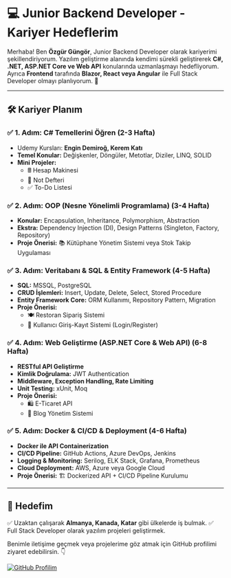 # 💻 Junior Backend Developer - Kariyer Hedeflerim

Merhaba! Ben **Özgür Güngör**, Junior Backend Developer olarak kariyerimi şekillendiriyorum. Yazılım geliştirme alanında kendimi sürekli geliştirerek **C#, .NET, ASP.NET Core ve Web API** konularında uzmanlaşmayı hedefliyorum. Ayrıca **Frontend** tarafında **Blazor, React veya Angular** ile Full Stack Developer olmayı planlıyorum. 🚀

---

## 🛠 Kariyer Planım

### ✅ 1. Adım: C# Temellerini Öğren (2-3 Hafta)
- Udemy Kursları: **Engin Demiroğ, Kerem Katı**
- **Temel Konular:** Değişkenler, Döngüler, Metotlar, Diziler, LINQ, SOLID
- **Mini Projeler:**
  - 🖩 Hesap Makinesi
  - 📒 Not Defteri
  - ✅ To-Do Listesi

### ✅ 2. Adım: OOP (Nesne Yönelimli Programlama) (3-4 Hafta)
- **Konular:** Encapsulation, Inheritance, Polymorphism, Abstraction
- **Ekstra:** Dependency Injection (DI), Design Patterns (Singleton, Factory, Repository)
- **Proje Önerisi:** 📚 Kütüphane Yönetim Sistemi veya Stok Takip Uygulaması

### ✅ 3. Adım: Veritabanı & SQL & Entity Framework (4-5 Hafta)
- **SQL:** MSSQL, PostgreSQL
- **CRUD İşlemleri:** Insert, Update, Delete, Select, Stored Procedure
- **Entity Framework Core:** ORM Kullanımı, Repository Pattern, Migration
- **Proje Önerisi:**
  - 🍽 Restoran Sipariş Sistemi
  - 🔑 Kullanıcı Giriş-Kayıt Sistemi (Login/Register)

### ✅ 4. Adım: Web Geliştirme (ASP.NET Core & Web API) (6-8 Hafta)
- **RESTful API Geliştirme**
- **Kimlik Doğrulama:** JWT Authentication
- **Middleware, Exception Handling, Rate Limiting**
- **Unit Testing:** xUnit, Moq
- **Proje Önerisi:**
  - 🛍 E-Ticaret API
  - 📝 Blog Yönetim Sistemi

### ✅ 5. Adım: Docker & CI/CD & Deployment (4-6 Hafta)
- **Docker ile API Containerization**
- **CI/CD Pipeline:** GitHub Actions, Azure DevOps, Jenkins
- **Logging & Monitoring:** Serilog, ELK Stack, Grafana, Prometheus
- **Cloud Deployment:** AWS, Azure veya Google Cloud
- **Proje Önerisi:** 🏗 Dockerized API + CI/CD Pipeline Kurulumu

---

## 🚀 Hedefim
✅ Uzaktan çalışarak **Almanya, Kanada, Katar** gibi ülkelerde iş bulmak.
✅ Full Stack Developer olarak yazılım projeleri geliştirmek.

Benimle iletişime geçmek veya projelerime göz atmak için GitHub profilimi ziyaret edebilirsin. 👇

[![GitHub Profilim](https://img.shields.io/badge/GitHub-Profile-blue?style=for-the-badge&logo=github)](https://github.com/ozgurgungor1)
